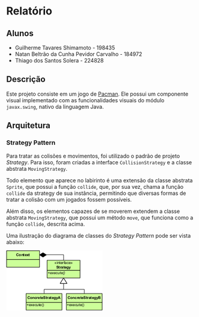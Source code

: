# Relatório

## Alunos
- Guilherme Tavares Shimamoto - 198435
- Natan Beltrão da Cunha Pevidor Carvalho - 184972
- Thiago dos Santos Solera - 224828

## Descrição

Este projeto consiste em um jogo de [Pacman](https://pt.wikipedia.org/wiki/Pac-Man). Ele possui um componente visual implementado com as funcionalidades visuais do módulo `javax.swing`, nativo da linguagem Java.

## Arquitetura

### Strategy Pattern

Para tratar as colisões e movimentos, foi utilizado o padrão de projeto *Strategy*. Para isso, foram criadas a interface `CollisionStrategy` e a classe abstrata `MovingStrategy`.

Todo elemento que aparece no labirinto é uma extensão da classe abstrata `Sprite`, que possui a função `collide`, que, por sua vez, chama a função `collide` da strategy de sua instância, permitindo que diversas formas de tratar a colisão com um jogados fossem possíveis.

Além disso, os elementos capazes de se moverem extendem a classe abstrata `MovingStrategy`, que possui um método `move`, que funciona como a função `collide`, descrita acima.

Uma ilustração do diagrama de classes do *Strategy Pattern* pode ser vista abaixo:

![](./images/Strategy_Pattern_in_UML.png)